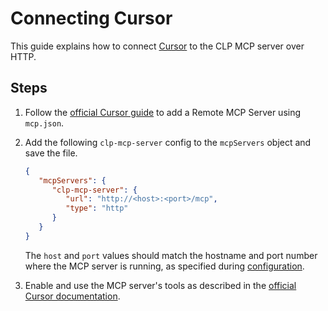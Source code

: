 # Connecting Cursor

This guide explains how to connect [Cursor](https://cursor.com/) to
the CLP MCP server over HTTP.

## Steps

1. Follow the [official Cursor guide](https://cursor.com/docs/context/mcp) 
to add a Remote MCP Server using `mcp.json`.
2. Add the following `clp-mcp-server` config to the `mcpServers` object and save the file.

    ```json
    {
       "mcpServers": {
          "clp-mcp-server": {
             "url": "http://<host>:<port>/mcp",
             "type": "http"
          }
       }
    }
    ```

    The `host` and `port` values should match the hostname and port number 
    where the MCP server is running, as specified 
    during [configuration](../guides-mcp-server/index.md#starting-the-mcp-server).

3. Enable and use the MCP server's tools as described in 
the [official Cursor documentation](https://cursor.com/docs/context/mcp#using-mcp-in-chat).
